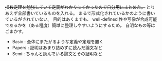 ~~指数定理を勉強していて定義がわかりにくかったので自分用にまとめた。~~
とりあえず全部書いているものを入れる。
まるで形式化されているかのように書いているがされていない。
目的はあくまでも、 well-defined 性や写像が合成可能であるかを（ある程度）簡単に整理しやすいようにするため。
自明なもの等はごまかす。

- Basic : 全体にまたがるような定義や定理を置く
- Papers : 証明はあまり詰めずに読んだ論文など
- Semi : ちゃんと読んでいる論文とその証明など